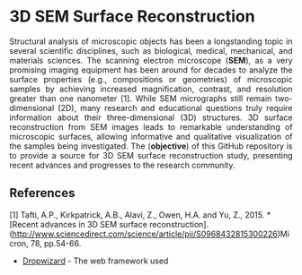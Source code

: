 # 3D SEM Surface Reconstruction

<p align="justify">
Structural analysis of microscopic objects has been a longstanding topic in several scientific disciplines, such as biological, medical, mechanical, and materials sciences. The scanning electron microscope (<strong>SEM</strong>), as a very promising imaging equipment has been around for decades to analyze the surface properties (e.g., compositions or geometries) of microscopic samples by achieving increased magnification, contrast, and resolution greater than one nanometer [1]. While SEM micrographs still remain two-dimensional (2D), many research and educational questions truly require information about their three-dimensional (3D) structures. 3D surface reconstruction from SEM images leads to remarkable understanding of microscopic surfaces, allowing informative and qualitative visualization of the samples being investigated. The (<strong>objective</strong>) of this GitHub repository is to provide a source for 3D SEM surface reconstruction study, presenting recent advances and progresses to the research community. 
</p>


## References

[1] Tafti, A.P., Kirkpatrick, A.B., Alavi, Z., Owen, H.A. and Yu, Z., 2015. * [Recent advances in 3D SEM surface reconstruction]. (http://www.sciencedirect.com/science/article/pii/S0968432815300226)Micron, 78, pp.54-66.

* [Dropwizard](http://www.dropwizard.io/1.0.2/docs/) - The web framework used
